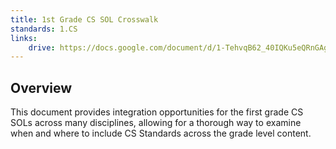 ```yaml
---
title: 1st Grade CS SOL Crosswalk
standards: 1.CS
links:
    drive: https://docs.google.com/document/d/1-TehvqB62_40IQKu5eQRnGAgWmmQsfN-0NaU9CPGYd0/edit?usp=drive_link
---
```


## Overview
This document provides integration opportunities for the first grade CS SOLs across many disciplines, allowing for a thorough way to examine when and where to include CS Standards across the grade level content.
